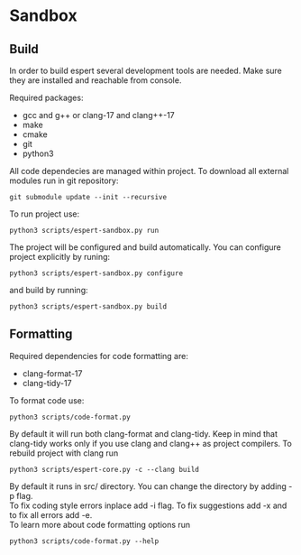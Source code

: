 # Sandbox

## Build

In order to build espert several development tools are needed. Make sure they are installed and reachable from console.

Required packages:
- gcc and g++ or clang-17 and clang++-17
- make
- cmake
- git
- python3

All code dependecies are managed within project. To download all external modules run in git repository:
```
git submodule update --init --recursive
```

To run project use:
```
python3 scripts/espert-sandbox.py run
```
The project will be configured and build automatically. You can configure project explicitly by runing:

```
python3 scripts/espert-sandbox.py configure
```
and build by running:
```
python3 scripts/espert-sandbox.py build
```


## Formatting

Required dependencies for code formatting are:
- clang-format-17
- clang-tidy-17

To format code use:
```
python3 scripts/code-format.py
```
By default it will run both clang-format and clang-tidy. Keep in mind that clang-tidy works only if you use clang and clang++ as project compilers. To rebuild project with clang run
```
python3 scripts/espert-core.py -c --clang build
```
By default it runs in src/ directory. You can change the directory by adding -p flag.\
To fix coding style errors inplace add -i flag. To fix suggestions add -x and to fix all errors add -e.\
To learn more about code formatting options run
```
python3 scripts/code-format.py --help
```